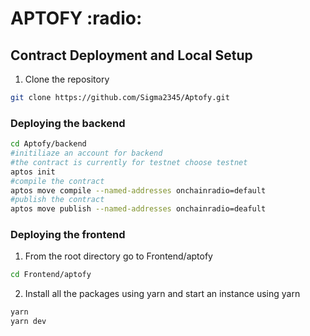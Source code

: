 <h1>APTOFY :radio:</h1>

## Contract Deployment and Local Setup

1. Clone the repository
```bash
git clone https://github.com/Sigma2345/Aptofy.git
```

### Deploying the backend
```bash
cd Aptofy/backend
#initiliaze an account for backend 
#the contract is currently for testnet choose testnet
aptos init 
#compile the contract
aptos move compile --named-addresses onchainradio=default
#publish the contract
aptos move publish --named-addresses onchainradio=deafult
```

### Deploying the frontend
1. From the root directory go to Frontend/aptofy
```bash
cd Frontend/aptofy
```
2. Install all the packages using yarn and start an instance using yarn
```bash
yarn 
yarn dev
```
